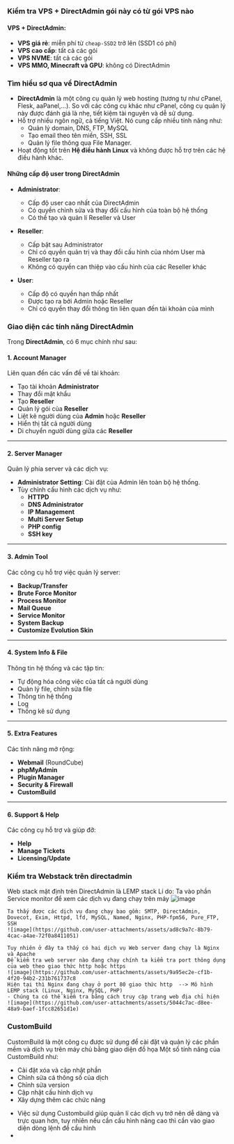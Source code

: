 ### Kiểm tra VPS + DirectAdmin gói này có từ gói VPS nào
#### VPS + DirectAdmin:
- **VPS giá rẻ**: miễn phí từ `cheap-SSD2` trở lên (SSD1 có phí)
- **VPS cao cấp**: tất cả các gói
- **VPS NVME**: tất cả các gói
- **VPS MMO, Minecraft và GPU**: không có DirectAdmin

### Tìm hiểu sơ qua về DirectAdmin
- **DirectAdmin** là một công cụ quản lý web hosting (tương tự như cPanel, Flesk, aaPanel,...). So với các công cụ khác như cPanel, công cụ quản lý này được đánh giá là nhẹ, tiết kiệm tài nguyên và dễ sử dụng.
- Hỗ trợ nhiều ngôn ngữ, cả tiếng Việt. Nó cung cấp nhiều tính năng như:
  - Quản lý domain, DNS, FTP, MySQL
  - Tạo email theo tên miền, SSH, SSL
  - Quản lý file thông qua File Manager.
- Hoạt động tốt trên **Hệ điều hành Linux** và không được hỗ trợ trên các hệ điều hành khác.

#### Những cấp độ user trong DirectAdmin

- **Administrator**:
  - Cấp độ user cao nhất của DirectAdmin  
  - Có quyền chỉnh sửa và thay đổi cấu hình của toàn bộ hệ thống  
  - Có thể tạo và quản lí Reseller và User  

- **Reseller**:
  - Cấp bật sau Administrator  
  - Chỉ có quyền quản trị và thay đổi cấu hình của nhóm User mà Reseller tạo ra  
  - Không có quyền can thiệp vào cấu hình của các Reseller khác  

- **User**:
  - Cấp độ có quyền hạn thấp nhất  
  - Được tạo ra bởi Admin hoặc Reseller  
  - Chỉ có quyền thay đổi thông tin liên quan đến tài khoản của mình  
    
### Giao diện các tính năng DirectAdmin

Trong **DirectAdmin**, có 6 mục chính như sau:

#### 1. **Account Manager**
Liên quan đến các vấn đề về tài khoản:
- Tạo tài khoản **Administrator**
- Thay đổi mật khẩu
- Tạo **Reseller**
- Quản lý gói của **Reseller**
- Liệt kê người dùng của **Admin** hoặc **Reseller**
- Hiển thị tất cả người dùng
- Di chuyển người dùng giữa các **Reseller**

---

#### 2. **Server Manager**
Quản lý phía server và các dịch vụ:
- **Administrator Setting**: Cài đặt của Admin lên toàn bộ hệ thống.
- Tùy chỉnh cấu hình các dịch vụ như:
  - **HTTPD**
  - **DNS Administrator**
  - **IP Management**
  - **Multi Server Setup**
  - **PHP config**
  - **SSH key**

---

#### 3. **Admin Tool**
Các công cụ hỗ trợ việc quản lý server:
- **Backup/Transfer**
- **Brute Force Monitor**
- **Process Monitor**
- **Mail Queue**
- **Service Monitor**
- **System Backup**
- **Customize Evolution Skin**

---

#### 4. **System Info & File**
Thông tin hệ thống và các tập tin:
- Tự động hóa công việc của tất cả người dùng
- Quản lý file, chỉnh sửa file
- Thông tin hệ thống
- Log
- Thống kê sử dụng

---

#### 5. **Extra Features**
Các tính năng mở rộng:
- **Webmail** (RoundCube)
- **phpMyAdmin**
- **Plugin Manager**
- **Security & Firewall**
- **CustomBuild**

---

#### 6. **Support & Help**
Các công cụ hỗ trợ và giúp đỡ:
- **Help**
- **Manage Tickets**
- **Licensing/Update**

### Kiểm tra Webstack trên directadmin
  Web stack mặt định trên DirectAdmin là LEMP stack
  Lí do:
    Ta vào phần Service monitor để xem các dịch vụ đang chạy trên máy 
    ![image](https://github.com/user-attachments/assets/ee0220c2-0fdb-4c3f-b0f7-feeac5164d7b)

    Ta thấy được các dịch vụ đang chạy bao gồm: SMTP, DirectAdmin, Dovecot, Exim, Httpd, lfd, MySQL, Named, Nginx, PHP-fpm56, Pure_FTP, SSH
    ![image](https://github.com/user-attachments/assets/ad8c9a7c-8b79-4cac-a4ae-72f0a8411051)

    Tuy nhiên ở đây ta thấy có hai dịch vụ Web server đang chạy là Nginx và Apache
    Để kiểm tra web server nào đang chạy chính ta kiểm tra port thông dụng của web theo giao thức http hoặc https
    ![image](https://github.com/user-attachments/assets/9a95ec2e-cf1b-4f20-94b2-231b761737c8
    Hiện tại thì Nginx đang chạy ở port 80 giao thức http  --> Mô hình LEMP stack (Linux, Nginx, MySQL, PHP)
    - Chúng ta có thể kiểm tra bằng cách truy cập trang web địa chỉ hiện 
    ![image](https://github.com/user-attachments/assets/5044c7ac-d8ee-48a9-baef-1fcc82651d1e)



### CustomBuild
CustomBuild là một công cụ được sử dụng để cài đặt và quản lý các phần mềm và dịch vụ trên máy chủ bằng giao diện đồ họa
Một số tính năng của CustomBuild như: 
  + Cài đặt xóa và cập nhật phần
  + Chỉnh sửa cá thông số của dịch
  + Chỉnh sửa version
  + Cập nhật cấu hình dịch vụ
  + Xây dựng thêm các chức năng
* Việc sử dụng Custombuild giúp quản lí các dịch vụ trở nên dễ dàng và trực quan hơn, tuy nhiên nếu cần cấu hình nâng cao thì cần vào giao diện dòng lệnh để cấu hình
* 

